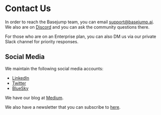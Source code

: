 # Contact Us

In order to reach the Basejump team, you can email support@basejump.ai. We also are on [Discord](https://discord.gg/fUucrZyP7D) and you can ask the community questions there.

For those who are on an Enterprise plan, you can also DM us via our private Slack channel for priority responses.

## Social Media

We maintain the following social media accounts:
- [LinkedIn](https://www.linkedin.com/company/basejumpai/)
- [Twitter](https://x.com/basejumpai)
- [BlueSky](https://bsky.app/profile/basejumpai.bsky.social)

We have our blog at [Medium](https://medium.com/basejump-ai).

We also have a newsletter that you can subscribe to [here](https://basejump-ai-newsletter.beehiiv.com/subscribe).